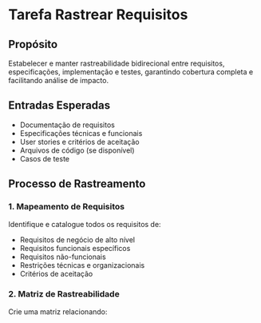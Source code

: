 <!-- Powered by JTECH™ Core -->

# Tarefa Rastrear Requisitos

## Propósito

Estabelecer e manter rastreabilidade bidirecional entre requisitos, especificações, implementação e testes, garantindo cobertura completa e facilitando análise de impacto.

## Entradas Esperadas

- Documentação de requisitos
- Especificações técnicas e funcionais
- User stories e critérios de aceitação
- Arquivos de código (se disponível)
- Casos de teste

## Processo de Rastreamento

### 1. Mapeamento de Requisitos

Identifique e catalogue todos os requisitos de:

- Requisitos de negócio de alto nível
- Requisitos funcionais específicos
- Requisitos não-funcionais
- Restrições técnicas e organizacionais
- Critérios de aceitação

### 2. Matriz de Rastreabilidade

Crie uma matriz relacionando:
